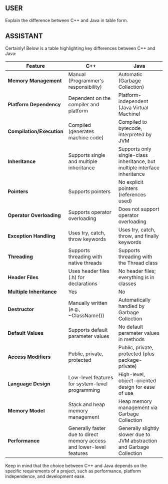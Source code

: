 ## USER
Explain the difference between C++ and Java in table form.

## ASSISTANT
Certainly! Below is a table highlighting key differences between C++ and Java:

| Feature                     | C++                                   | Java                                      |
|-----------------------------|---------------------------------------|-------------------------------------------|
| **Memory Management**        | Manual (Programmer's responsibility)   | Automatic (Garbage Collection)            |
| **Platform Dependency**      | Dependent on the compiler and platform | Platform-independent (Java Virtual Machine)|
| **Compilation/Execution**    | Compiled (generates machine code)      | Compiled to bytecode, interpreted by JVM   |
| **Inheritance**              | Supports single and multiple inheritance| Supports only single-class inheritance, but multiple interface inheritance|
| **Pointers**                 | Supports pointers                     | No explicit pointers (references used)     |
| **Operator Overloading**     | Supports operator overloading         | Does not support operator overloading     |
| **Exception Handling**       | Uses try, catch, throw keywords        | Uses try, catch, throw, and finally keywords|
| **Threading**                | Supports threading with native threads| Supports threading with the Thread class  |
| **Header Files**             | Uses header files (.h) for declarations| No header files; everything is in classes  |
| **Multiple Inheritance**     | Yes                                   | No                                        |
| **Destructor**               | Manually written (e.g., ~ClassName()) | Automatically handled by Garbage Collection|
| **Default Values**           | Supports default parameter values     | No default parameter values in methods    |
| **Access Modifiers**         | Public, private, protected             | Public, private, protected (plus package-private)|
| **Language Design**          | Low-level features for system-level programming| High-level, object-oriented design for ease of use|
| **Memory Model**             | Stack and heap memory management      | Heap memory management via Garbage Collection|
| **Performance**              | Generally faster due to direct memory access and lower-level features| Generally slightly slower due to JVM abstraction and Garbage Collection|

Keep in mind that the choice between C++ and Java depends on the specific requirements of a project, such as performance, platform independence, and development ease.